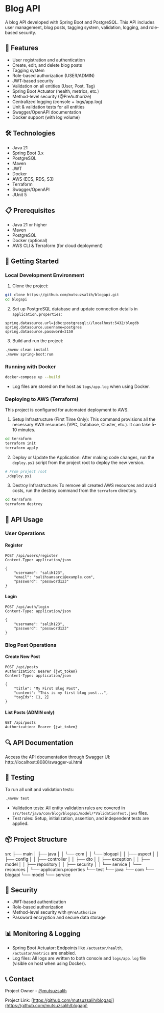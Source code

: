 # Blog API

A blog API developed with Spring Boot and PostgreSQL. This API includes user management, blog posts, tagging system, validation, logging, and role-based security.

## 🚀 Features

- User registration and authentication
- Create, edit, and delete blog posts
- Tagging system
- Role-based authorization (USER/ADMIN)
- JWT-based security
- Validation on all entities (User, Post, Tag)
- Spring Boot Actuator (health, metrics, etc.)
- Method-level security (@PreAuthorize)
- Centralized logging (console + logs/app.log)
- Unit & validation tests for all entities
- Swagger/OpenAPI documentation
- Docker support (with log volume)

## 🛠️ Technologies

- Java 21
- Spring Boot 3.x
- PostgreSQL
- Maven
- JWT
- Docker
- AWS (ECS, RDS, S3)
- Terraform
- Swagger/OpenAPI
- JUnit 5

## 📋 Prerequisites

- Java 21 or higher
- Maven
- PostgreSQL
- Docker (optional)
- AWS CLI & Terraform (for cloud deployment)

## 🚀 Getting Started

### Local Development Environment

1. Clone the project:
```bash
git clone https://github.com/mutsuzsalih/blogapi.git
cd blogapi
```

2. Set up PostgreSQL database and update connection details in `application.properties`:
```properties
spring.datasource.url=jdbc:postgresql://localhost:5432/blogdb
spring.datasource.username=postgres
spring.datasource.password=2150
```

3. Build and run the project:
```bash
./mvnw clean install
./mvnw spring-boot:run
```

### Running with Docker

```bash
docker-compose up --build
```
- Log files are stored on the host as `logs/app.log` when using Docker.

### Deploying to AWS (Terraform)

This project is configured for automated deployment to AWS.

1. Setup Infrastructure (First Time Only):
This command provisions all the necessary AWS resources (VPC, Database, Cluster, etc.). It can take 5-10 minutes.
```bash
cd terraform
terraform init
terraform apply
```

2. Deploy or Update the Application:
After making code changes, run the `deploy.ps1` script from the project root to deploy the new version.
```bash
# From project root
./deploy.ps1
```

3. Destroy Infrastructure:
To remove all created AWS resources and avoid costs, run the destroy command from the `terraform` directory.
```bash
cd terraform
terraform destroy
```

## 📖 API Usage

### User Operations

#### Register
```http
POST /api/users/register
Content-Type: application/json

{
    "username": "salih123",
    "email": "salihsansarci@example.com",
    "password": "password123"
}
```

#### Login
```http
POST /api/auth/login
Content-Type: application/json

{
    "username": "salih123",
    "password": "password123"
}
```

### Blog Post Operations

#### Create New Post
```http
POST /api/posts
Authorization: Bearer {jwt_token}
Content-Type: application/json

{
    "title": "My First Blog Post",
    "content": "This is my first blog post...",
    "tagIds": [1, 2]
}
```

#### List Posts (ADMIN only)
```http
GET /api/posts
Authorization: Bearer {jwt_token}
```

## 🔍 API Documentation

Access the API documentation through Swagger UI:   http://localhost:8080/swagger-ui.html

## 🧪 Testing

To run all unit and validation tests:
```bash
./mvnw test
```
- Validation tests: All entity validation rules are covered in `src/test/java/com/blog/blogapi/model/*ValidationTest.java` files.
- Test rules: Setup, initialization, assertion, and independent tests are applied.

## 📦 Project Structure

src
├── main
│ ├── java
│ │ └── com
│ │ └── blogapi
│ │ ├── aspect
│ │ ├── config
│ │ ├── controller
│ │ ├── dto
│ │ ├── exception
│ │ ├── model
│ │ ├── repository
│ │ ├── security
│ │ └── service
│ └── resources
│ └── application.properties
└── test
└── java
└── com
└── blogapi
└── model
└── service

## 🔐 Security

- JWT-based authentication
- Role-based authorization
- Method-level security with `@PreAuthorize`
- Password encryption and secure data storage

## 📊 Monitoring & Logging
- Spring Boot Actuator: Endpoints like `/actuator/health`, `/actuator/metrics` are enabled.
- Log files: All logs are written to both console and `logs/app.log` file (visible on host when using Docker).

## 📞 Contact

Project Owner - [@mutsuzsalih](https://github.com/mutsuzsalih)

Project Link: [https://github.com/mutsuzsalih/blogapi](https://github.com/mutsuzsalih/blogapi)

